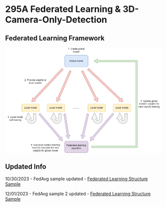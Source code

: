 # 295A Federated Learning & 3D-Camera-Only-Detection

## Federated Learning Framework
![image](https://github.com/joseph123223/295A_Federated_learning/blob/main/pics/FL_structure.png)

## Updated Info
10/30/2023 - FedAvg sample updated - [Federated Learning Structure Sample](https://github.com/joseph123223/295A_Federated_learning/blob/main/federated_learning_structure_sample.ipynb)

12/01/2023 - FedAvg sample 2 updated - [Federated Learning Structure Sample](https://github.com/joseph123223/295A_Federated_learning/blob/main/federated_learning_structure_sample2.ipynb)
